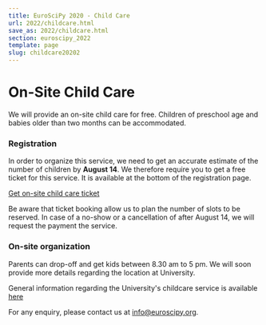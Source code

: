 ```yaml
---
title: EuroSciPy 2020 - Child Care
url: 2022/childcare.html
save_as: 2022/childcare.html
section: euroscipy_2022
template: page
slug: childcare20202
---
```


# On-Site Child Care

We will provide an on-site child care for free. Children of preschool age and
babies older than two months can be accommodated.

### Registration

In order to organize this service, we need to get an accurate estimate of the
number of children by **August 14**. We therefore require you to get a free
ticket for this service. It is available at the bottom of the registration
page.

<a href="https://ti.to/pysv/euroscipy-2022" class="btn btn-primary btn-lg btn-block active" role="button" aria-pressed="true">Get on-site child care ticket</a>

Be aware that ticket booking allow us to plan the number of slots to be
reserved. In case of a no-show or a cancellation of after August 14, we will
request the payment the service.

### On-site organization

Parents can drop-off and get kids between 8.30 am to 5 pm.
We will soon provide more details regarding the location at University.

General information regarding the University's childcare service is available
[here](https://www.unibas.ch/en/Studies/Advice/Social-Services-Healthcare/Childcare.html)

For any enquiry, please contact us at
<a href="mailto:info@euroscipy.org">info@euroscipy.org</a>.
